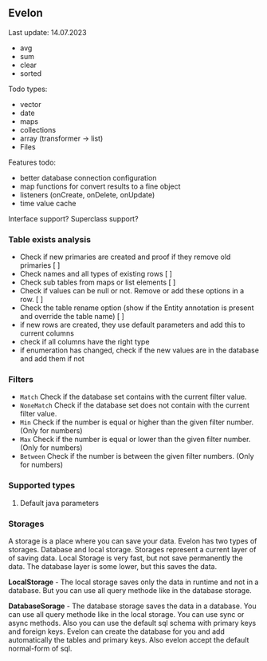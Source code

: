 
## Evelon
Last update: 14.07.2023

- avg
- sum
- clear
- sorted

Todo types:
- vector
- date
- maps
- collections
- array (transformer -> list)
- Files

Features todo:

- better database connection configuration
- map functions for convert results to a fine object
- listeners (onCreate, onDelete, onUpdate)
- time value cache

Interface support? Superclass support?

### Table exists analysis

- Check if new primaries are created and proof if they remove old primaries [ ]
- Check names and all types of existing rows [ ]
- Check sub tables from maps or list elements [ ]
- Check if values can be null or not. Remove or add these options in a row. [ ]
- Check the table rename option (show if the Entity annotation is present and override the table name) [ ]
- if new rows are created, they use default parameters and add this to current columns
- check if all columns have the right type
- if enumeration has changed, check if the new values are in the database and add them if not

### Filters
- `Match` Check if the database set contains with the current filter value. 
- `NoneMatch` Check if the database set does not contain with the current filter value.
- `Min` Check if the number is equal or higher than the given filter number. (Only for numbers)
- `Max` Check if the number is equal or lower than the given filter number. (Only for numbers)
- `Between` Check if the number is between the given filter numbers. (Only for numbers)

### Supported types

1. Default java parameters


### Storages

A storage is a place where you can save your data. Evelon has two types of storages. Database and local storage. Storages represent a current layer of of saving data. Local Storage is very fast, but not save permanently the data. The database layer is some lower, but this saves the data. 

**LocalStorage** - The local storage saves only the data in runtime and not in a database. But you can use all query methode like in the database storage. 

**DatabaseSorage** - The database storage saves the data in a database. You can use all query methode like in the local storage. You can use sync or async methods. 
Also you can  use the default sql schema with primary keys and foreign keys. Evelon can create the database for you and add automatically the tables and primary keys. Also evelon accept the default normal-form of sql. 